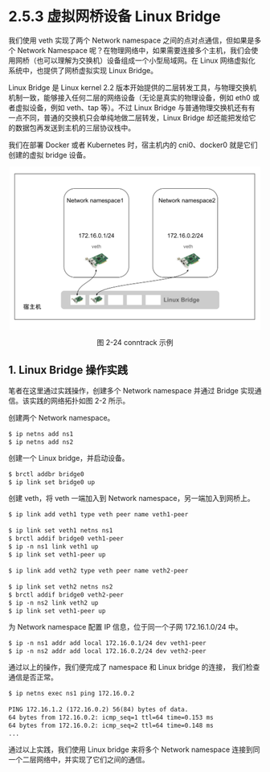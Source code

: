 # 2.5.3 虚拟网桥设备 Linux Bridge

我们使用 veth 实现了两个 Network namespace 之间的点对点通信，但如果是多个 Network Namespace 呢？在物理网络中，如果需要连接多个主机，我们会使用网桥（也可以理解为交换机）设备组成一个小型局域网。在 Linux 网络虚拟化系统中，也提供了网桥虚拟实现 Linux Bridge。

Linux Bridge 是 Linux kernel 2.2 版本开始提供的二层转发工具，与物理交换机机制一致，能够接入任何二层的网络设备（无论是真实的物理设备，例如 eth0 或者虚拟设备，例如 veth、tap 等）。不过 Linux Bridge 与普通物理交换机还有有一点不同，普通的交换机只会单纯地做二层转发，Linux Bridge 却还能把发给它的数据包再发送到主机的三层协议栈中。

我们在部署 Docker 或者 Kubernetes 时，宿主机内的 cni0、docker0 就是它们创建的虚拟 bridge 设备。

<div  align="center">
    <img src="../../assets/linux-bridge.svg" width = "500"  align=center />
    <p>图 2-24 conntrack 示例</p>
</div>

## 1. Linux Bridge 操作实践

笔者在这里通过实践操作，创建多个 Network namespace 并通过 Bridge 实现通信。该实践的网络拓扑如图 2-2 所示。

创建两个 Network namespace。

```
$ ip netns add ns1
$ ip netns add ns2
```

创建一个 Linux bridge，并启动设备。

```
$ brctl addbr bridge0
$ ip link set bridge0 up
```

创建 veth，将 veth 一端加入到 Network namespace，另一端加入到网桥上。

```
$ ip link add veth1 type veth peer name veth1-peer

$ ip link set veth1 netns ns1
$ brctl addif bridge0 veth1-peer
$ ip -n ns1 link veth1 up
$ ip link set veth1-peer up

$ ip link add veth2 type veth peer name veth2-peer

$ ip link set veth2 netns ns2
$ brctl addif bridge0 veth2-peer
$ ip -n ns2 link veth2 up
$ ip link set veth1-peer up
```

为 Network namespace 配置 IP 信息，位于同一个子网 172.16.1.0/24 中。

```
$ ip -n ns1 addr add local 172.16.0.1/24 dev veth1-peer
$ ip -n ns2 addr add local 172.16.0.2/24 dev veth2-peer
```

通过以上的操作，我们便完成了 namespace 和 Linux bridge 的连接， 我们检查通信是否正常。

```
$ ip netns exec ns1 ping 172.16.0.2

PING 172.16.1.2 (172.16.0.2) 56(84) bytes of data.
64 bytes from 172.16.0.2: icmp_seq=1 ttl=64 time=0.153 ms
64 bytes from 172.16.0.2: icmp_seq=2 ttl=64 time=0.148 ms
...
```

通过以上实践，我们使用 Linux bridge 来将多个 Network namespace 连接到同一个二层网络中，并实现了它们之间的通信。
